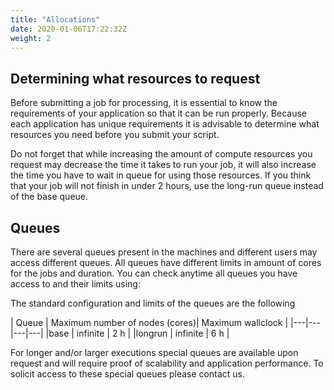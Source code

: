 ```yaml
---
title: "Allocations"
date: 2020-01-06T17:22:32Z
weight: 2
---
```


## Determining what resources to request

Before submitting a job for processing, it is essential to know the requirements of your application so that it can be run properly. Because each application has unique requirements it is advisable to determine what resources you need before you submit your script.

Do not forget that while increasing the amount of compute resources you request may decrease the time it takes to run your job, it will also increase the time you have to wait in queue for using those resources. If you think that your job will not finish in under 2 hours, use the long-run queue instead of the base queue. 

## Queues 
There are several queues present in the machines and different users may access different queues. All queues have different limits in amount of cores for the jobs and duration. You can check anytime all queues you have access to and their limits using:

The standard configuration and limits of the queues are the following

| Queue | Maximum number of nodes (cores)| Maximum wallclock |
|---|---|---|---|
|base	 | infinite |	2 h |
|longrun |	infinite |	6 h |

For longer and/or larger executions special queues are available upon request and will require proof of scalability and application performance. To solicit access to these special queues please contact us.


